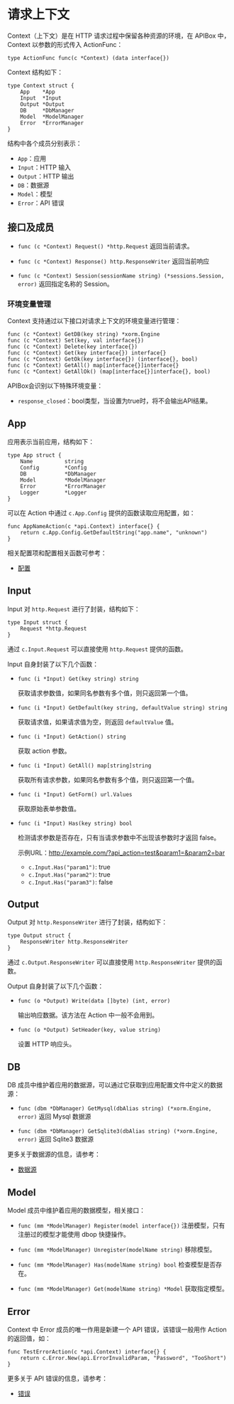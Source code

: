 请求上下文
===========

Context（上下文）是在 HTTP 请求过程中保留各种资源的环境，在 APIBox 中，Context 以参数的形式传入 ActionFunc：

	type ActionFunc func(c *Context) (data interface{})

Context 结构如下：

    type Context struct {
    	App    *App
    	Input  *Input
    	Output *Output
    	DB     *DbManager
    	Model  *ModelManager
    	Error  *ErrorManager
    }

结构中各个成员分别表示：

 - `App`：应用
 - `Input`：HTTP 输入
 - `Output`：HTTP 输出
 - `DB`：数据源
 - `Model`：模型
 - `Error`：API 错误

## 接口及成员

 - `func (c *Context) Request() *http.Request`
    返回当前请求。

 - `func (c *Context) Response() http.ResponseWriter`
    返回当前响应

 - `func (c *Context) Session(sessionName string) (*sessions.Session, error)`
   返回指定名称的 Session。

### 环境变量管理

Context 支持通过以下接口对请求上下文的环境变量进行管理：

	func (c *Context) GetDB(key string) *xorm.Engine
	func (c *Context) Set(key, val interface{})
	func (c *Context) Delete(key interface{})
	func (c *Context) Get(key interface{}) interface{}
	func (c *Context) GetOk(key interface{}) (interface{}, bool)
	func (c *Context) GetAll() map[interface{}]interface{}
	func (c *Context) GetAllOk() (map[interface{}]interface{}, bool)

APIBox会识别以下特殊环境变量：

 - `response_closed`：bool类型，当设置为true时，将不会输出API结果。

## App

应用表示当前应用，结构如下：

	type App struct {
		Name          string
		Config        *Config
		DB            *DbManager
		Model         *ModelManager
		Error         *ErrorManager
		Logger        *Logger
	}

可以在 Action 中通过 `c.App.Config` 提供的函数读取应用配置，如：

	func AppNameAction(c *api.Context) interface{} {
		return c.App.Config.GetDefaultString("app.name", "unknown")
	}

相关配置项和配置相关函数可参考：

 - [配置](config.md)


## Input

Input 对 `http.Request` 进行了封装，结构如下：

	type Input struct {
		Request *http.Request
	}

通过 `c.Input.Request` 可以直接使用 `http.Request` 提供的函数。

Input 自身封装了以下几个函数：

 - `func (i *Input) Get(key string) string`

   获取请求参数值，如果同名参数有多个值，则只返回第一个值。

 - `func (i *Input) GetDefault(key string, defaultValue string) string`

   获取请求值，如果请求值为空，则返回 `defaultValue` 值。

 - `func (i *Input) GetAction() string`

    获取 action 参数。
 
 - `func (i *Input) GetAll() map[string]string`

    获取所有请求参数，如果同名参数有多个值，则只返回第一个值。

 - `func (i *Input) GetForm() url.Values`
 
    获取原始表单参数值。

 - `func (i *Input) Has(key string) bool`

    检测请求参数是否存在，只有当请求参数中不出现该参数时才返回 false。

    示例URL：http://example.com/?api_action=test&param1=&param2=bar
    - `c.Input.Has("param1")`: true
    - `c.Input.Has("param2")`: true
    - `c.Input.Has("param3")`: false


## Output

Output 对 `http.ResponseWriter` 进行了封装，结构如下：

	type Output struct {
		ResponseWriter http.ResponseWriter
	}

通过 `c.Output.ResponseWriter` 可以直接使用 `http.ResponseWriter` 提供的函数。

Output 自身封装了以下几个函数：

 - `func (o *Output) Write(data []byte) (int, error)`
	
	输出响应数据。该方法在 Action 中一般不会用到。

 - `func (o *Output) SetHeader(key, value string)`

    设置 HTTP 响应头。

## DB

DB 成员中维护着应用的数据源，可以通过它获取到应用配置文件中定义的数据源：

 - `func (dbm *DbManager) GetMysql(dbAlias string) (*xorm.Engine, error)`
   返回 Mysql 数据源

 - `func (dbm *DbManager) GetSqlite3(dbAlias string) (*xorm.Engine, error)`
   返回 Sqlite3 数据源

更多关于数据源的信息，请参考：

 - [数据源](database.md)

## Model

Model 成员中维护着应用的数据模型，相关接口：

 - `func (mm *ModelManager) Register(model interface{})`
   注册模型，只有注册过的模型才能使用 dbop 快捷操作。

 - `func (mm *ModelManager) Unregister(modelName string)`
   移除模型。

 - `func (mm *ModelManager) Has(modelName string) bool`
   检查模型是否存在。

 - `func (mm *ModelManager) Get(modelName string) *Model`
   获取指定模型。
   
## Error

Context 中 Error 成员的唯一作用是新建一个 API 错误，该错误一般用作 Action 的返回值，如：

	func TestErrorAction(c *api.Context) interface{} {
		return c.Error.New(api.ErrorInvalidParam, "Password", "TooShort")
	}

更多关于 API 错误的信息，请参考：

 - [错误](error.md)